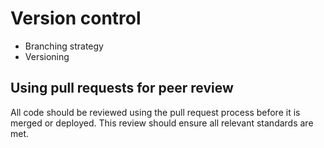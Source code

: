 # Version control

- Branching strategy
- Versioning

## Using pull requests for peer review

All code should be reviewed using the pull request process before it is merged or deployed. This review should ensure all relevant standards are met.
